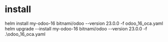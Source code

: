 # install

helm install my-odoo-16 bitnami/odoo --version 23.0.0 -f odoo_16_oca.yaml
helm upgrade --install my-odoo-16 bitnami/odoo --version 23.0.0 -f .\odoo_16_oca.yaml